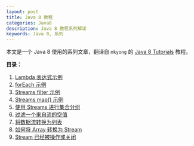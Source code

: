 ```yaml
---
layout: post
title: Java 8 教程
categories: Java8
description: Java 8 教程系列解读
keywords: Java 8, 系列
---
```


本文是一个 Java 8 使用的系列文章，翻译自 `mkyong` 的 [Java 8 Tutorials](https://www.mkyong.com/tutorials/java-8-tutorials/) 教程。

**目录：**
1. [Lambda 表达式示例](http://zhangjinmiao.github.io/java8/2019/08/01/Java-8-Lambda-%E8%A1%A8%E8%BE%BE%E5%BC%8F%E6%AF%94%E8%BE%83%E5%99%A8%E4%BD%BF%E7%94%A8.html)
2. [forEach 示例](http://zhangjinmiao.github.io/java8/2019/08/02/Java8-forEach-%E4%BD%BF%E7%94%A8.html)
3. [Streams filter 示例](http://zhangjinmiao.github.io/java8/2019/08/03/Java-8-Streams-filter-%E7%A4%BA%E4%BE%8B.html)
4. [Streams map() 示例](http://zhangjinmiao.github.io/java8/2019/08/04/Java-8-Streams-map-%E4%BD%BF%E7%94%A8.html)
5. [使用 Streams 进行集合分组](http://zhangjinmiao.github.io/java8/2019/08/05/Java-8-Stream-Collectors-%E5%88%86%E7%BB%84-%E7%BB%9F%E8%AE%A1%E7%AD%89%E6%93%8D%E4%BD%9C.html)
6. [过滤一个来自流的空值](http://zhangjinmiao.github.io/java8/2019/08/06/Java-8-Stream-%E8%BF%87%E6%BB%A4%E7%A9%BA%E5%80%BC.html)
7. [将数据流转换为列表](http://zhangjinmiao.github.io/java8/2019/08/07/Java-8-%E5%B0%86%E6%95%B0%E6%8D%AE%E6%B5%81%E8%BD%AC%E6%8D%A2%E4%B8%BA%E5%88%97%E8%A1%A8.html)
8. [如何将 Array 转换为 Stream](http://zhangjinmiao.github.io/java8/2019/08/08/Java-8-%E5%A6%82%E4%BD%95%E5%B0%86-Array-%E8%BD%AC%E6%8D%A2%E4%B8%BA-Stream.html)
9. [Stream 已经被操作或关闭]()
